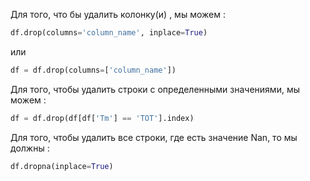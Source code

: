 
Для того, что бы удалить колонку(и) , мы можем : 

```python 
df.drop(columns='column_name', inplace=True)
```

или 

```python 
df = df.drop(columns=['column_name'])
```

Для того, чтобы удалить строки с определенными значениями, мы можем : 

```python 
df = df.drop(df[df['Tm'] == 'TOT'].index)
```



Для того, чтобы удалить все строки, где есть значение Nan, то мы должны :

```python 
df.dropna(inplace=True)
```

